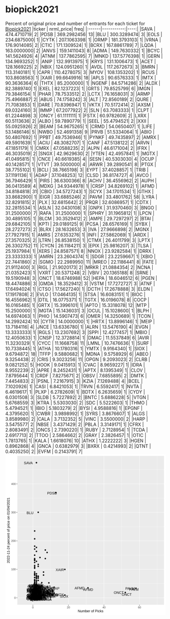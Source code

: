 # biopick2021
Percent of original price and number of entrants for each ticket for [Biopick2021](https://twitter.com/hashtag/Biopick2021)
|ticker |  nrml_price| freq|
|:------|-----------:|----:|
|SAVA   | 474.4710719|    2|
|PDSB   | 369.2982456|   13|
|BLU    | 300.3289474|    3|
|EOLS   | 234.6875000|    1|
|CYTK   | 207.1063398|    1|
|ORMP   | 181.3793103|    1|
|VRNA   | 176.9014085|    2|
|CTIC   | 171.1309524|    1|
|BCRX   | 167.8861789|    7|
|LQDA   | 163.0000000|    2|
|ANVS   | 159.1411043|    8|
|ADMA   | 149.7630332|    1|
|BCYC   | 141.5624926|    4|
|ATNM   | 137.7862595|    7|
|MNKD   | 137.5776398|    1|
|GERN   | 134.9693252|    1|
|ANIP   | 132.9913975|    1|
|KRYS   | 131.1006473|    1|
|ACET   | 128.1669225|    2|
|NBIX   | 124.0951260|    1|
|AVDL   | 117.2672673|    3|
|BMRN   | 113.3140181|    1|
|CAPR   | 110.4278075|    3|
|MYOV   | 108.1353202|    1|
|RCUS   | 103.8608563|    1|
|XAIR   |  99.6649916|   18|
|APLS   |  90.6576333|    1|
|IMTX   |  90.3636364|    6|
|THTX   |  85.2000000|    1|
|NGENF  |  84.5714286|    2|
|ALDX   |  82.3889740|    1|
|EXEL   |  82.1237223|    1|
|GRTS   |  79.8525799|    6|
|IMGN   |  79.3846154|    1|
|PHAR   |  78.7533512|    2|
|LCTX   |  76.1658031|    3|
|ARMP   |  75.4966887|    2|
|ABUS   |  74.1758242|    3|
|ALT    |  72.8560189|    2|
|QURE   |  71.7083853|    1|
|DARE   |  70.8396947|    1|
|VKTX   |  70.5172414|    2|
|AXSM   |  69.0324160|    3|
|IMMP   |  67.2077922|    2|
|SLN    |  63.7083333|    1|
|CLPT   |  61.2244898|    3|
|ONCY   |  61.1111111|    1|
|FSTX   |  60.9782609|    2|
|LXRX   |  60.5113636|    2|
|ALBO   |  59.7890779|    1|
|SEEL   |  55.4794521|    2|
|XXII   |  55.0925926|    2|
|BEAM   |  54.9675265|    1|
|CRMD   |  54.0650407|    1|
|LIFE   |  53.1486146|    5|
|NWBO   |  52.4691358|    9|
|PRVB   |  51.5334064|    1|
|ABIO   |  50.4807692|    1|
|PPBT   |  49.7536946|    1|
|PYNKF  |  49.7435897|    2|
|AMRX   |  49.5901639|    1|
|ACIU   |  48.3082707|    1|
|CANF   |  47.5138122|    2|
|ARVN   |  47.1851179|    1|
|CMRX   |  47.0588235|    2|
|ALPN   |  46.6171004|    2|
|IFRX   |  46.3035019|    2|
|SNGX   |  42.9629630|    2|
|YTEN   |  42.4957841|    1|
|MGTX   |  41.0495815|    1|
|CNCE   |  40.6619385|    4|
|SESN   |  40.5303030|    4|
|OCUP   |  40.1428571|    1|
|VTVT   |  39.5000000|    4|
|ARWR   |  39.2890541|    8|
|PTGX   |  38.7755102|    1|
|BCLI   |  38.7665198|    3|
|EYPT   |  37.4028857|    1|
|TRIB   |  37.1191136|    1|
|ADAP   |  37.1048253|   12|
|CLSD   |  36.8174727|    4|
|AVCO   |  36.7946429|    1|
|PIRS   |  36.6300366|    8|
|ACHV   |  36.4556962|    2|
|AUPH   |  36.0413589|    4|
|MDXG   |  34.9344978|    1|
|CRSP   |  34.8269102|    1|
|AFMD   |  34.8184818|   31|
|CBIO   |  34.5727243|    1|
|SCYX   |  34.1701534|    1|
|GTHX   |  33.8682900|    1|
|EIGR   |  33.6885246|    2|
|PAVM   |  33.4801762|   58|
|LYRA   |  32.8291815|    2|
|PLX    |  32.6815642|    2|
|PRQR   |  32.6086957|    1|
|CDTX   |  32.2815534|    1|
|ASLN   |  32.0430108|    3|
|GNPX   |  31.9370460|    3|
|BNGO   |  31.2500000|    7|
|RAFA   |  31.2500000|    1|
|SPHRY  |  31.1965812|    1|
|LPCN   |  30.4895105|    1|
|BLCM   |  30.3529412|    2|
|AMPE   |  29.7297297|    2|
|BTAI   |  29.6842105|    1|
|KPTI   |  29.0189125|    9|
|PCSA   |  28.6576169|    1|
|SYBX   |  28.2727273|    2|
|BLRX   |  28.1632653|    3|
|IVA    |  27.9666898|    2|
|MGNX   |  27.7927915|    1|
|AMRS   |  27.6353276|    1|
|INFI   |  27.5862069|    1|
|ARDX   |  27.3570325|    2|
|LTRN   |  26.8538150|    1|
|CTMX   |  26.4011799|    3|
|LPTX   |  26.3302752|   11|
|CYCN   |  26.1184211|    3|
|EPIX   |  25.9816207|    3|
|TLSA   |  25.1937984|    1|
|XERS   |  24.8587571|    8|
|NNOX   |  23.9282584|    1|
|DRRX   |  23.3333333|    1|
|AMRN   |  23.2604374|    1|
|SDGR   |  23.2259667|    1|
|XBIO   |  22.7441860|    2|
|SGMO   |  22.2989950|   11|
|MREO   |  22.1186441|    8|
|FATE   |  21.9112400|    3|
|RIGL   |  21.9020173|    2|
|MRKR   |  21.0884354|    2|
|NCNA   |  21.0352423|    1|
|VXRT   |  20.5371248|    2|
|VBIV   |  20.1365188|    8|
|SRNE   |  19.5190948|    3|
|ONCT   |  18.6746988|   52|
|HEPA   |  18.6046512|    6|
|PGEN   |  18.4474886|    3|
|GMDA   |  18.3529412|    3|
|VSTM   |  17.7272727|    3|
|ATNF   |  17.6494024|    1|
|CTSO   |  17.5627240|    1|
|DCTH   |  17.2678888|    3|
|ELDN   |  17.1917808|    2|
|EVLO   |  17.0464135|    1|
|STSA   |  16.6083151|    1|
|BIOC   |  16.4556962|    1|
|DTIL   |  16.0775371|    1|
|TGTX   |  16.0196078|    8|
|COCP   |  16.0165485|    1|
|GRTX   |  15.3996101|    1|
|APTO   |  15.3318078|   12|
|MTP    |  15.2500000|    1|
|MGTA   |  15.1436031|    3|
|OCUL   |  15.1028600|    1|
|BLPH   |  14.6974063|    1|
|PHIO   |  14.5907473|    6|
|OMER   |  14.3250689|    1|
|TCON   |  14.2992424|   10|
|CYTR   |  14.0000000|    1|
|HRTX   |  13.8996146|    1|
|MEIP   |  13.7184116|    4|
|JNCE   |  13.6336780|    1|
|ALRN   |  13.5476190|    4|
|EVGN   |  13.3333333|    1|
|RGLS   |  13.2307692|    3|
|SPPI   |  12.4277457|    1|
|MBIO   |  12.4050633|    1|
|CNSP   |  12.3728814|    1|
|DMAC   |  11.5537849|    6|
|AVIR   |  11.3230329|    1|
|CYCC   |  11.1668758|   11|
|LMNL   |  10.7476636|    1|
|SURF   |  10.7338445|    1|
|ATHA   |  10.1780316|    1|
|YMTX   |   9.9164340|    1|
|SIOX   |   9.6794872|   18|
|TFFP   |   9.5880682|    1|
|MDNA   |   9.5758929|    6|
|ABEO   |   9.3254438|    2|
|CRIS   |   9.3023256|   11|
|OPGN   |   9.2093023|    2|
|CLRB   |   9.0821252|    5|
|HOOK   |   9.0415913|    1|
|CVAC   |   8.9659227|    1|
|IDRA   |   8.9552239|    2|
|APRE   |   8.2452431|    1|
|APTX   |   8.1395349|    1|
|CLOV   |   7.8795644|    1|
|CRDF   |   7.8275671|    2|
|OBSV   |   7.6855895|    2|
|DMTK   |   7.4454833|    2|
|PSNL   |   7.2167915|    3|
|KZIA   |   7.1269488|    4|
|BCEL   |   7.1020926|    1|
|CASI   |   6.8421053|    1|
|TRVN   |   6.5592417|    1|
|NVTA   |   6.4619617|    1|
|PLXP   |   6.2782609|    1|
|BDTX   |   6.2635659|    1|
|CYDY   |   6.0301508|    3|
|SLDB   |   5.7227892|    2|
|BNTC   |   5.6886228|    5|
|VTGN   |   5.6768559|    3|
|KTRA   |   5.5303030|    2|
|SDC    |   5.5222603|    1|
|THMO   |   5.4794521|    1|
|IBIO   |   5.1803279|    2|
|BYSI   |   4.9588816|    1|
|EPGNF  |   4.3795620|    1|
|CWBR   |   3.9898992|    1|
|SYRS   |   3.8676607|    1|
|ALGS   |   3.8589980|    2|
|CALA   |   3.7132352|    5|
|VINC   |   3.5500000|    2|
|HARP   |   3.5475577|    2|
|NBSE   |   3.4371429|    2|
|PBLA   |   3.3149171|    1|
|CFRX   |   2.8083491|    2|
|ONCS   |   2.7390220|    1|
|RUBY   |   2.7128954|    1|
|TCDA   |   2.6917713|    2|
|TTOO   |   2.5864662|    2|
|GRAY   |   2.3826457|    1|
|OTIC   |   1.7813765|    1|
|KALA   |   1.6618076|   10|
|ATHX   |   1.2222222|    3|
|HGEN   |   0.8962868|    4|
|GNCA   |   0.6382979|    3|
|BXRX   |   0.4214993|    2|
|QTNT   |   0.4035250|    2|
|EVFM   |   0.2143791|    7|
![retvspicks](biopicks.png?raw=true)
